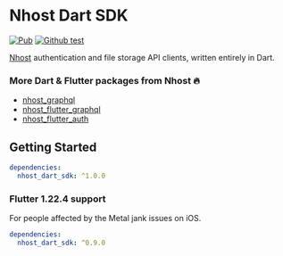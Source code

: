 # Nhost Dart SDK

[![Pub](https://img.shields.io/pub/v/nhost_dart_sdk)](https://pub.dev/packages/nhost_dart_sdk)
[![Github test](https://github.com/shyndman/nhost-dart-sdk/workflows/test/badge.svg)](https://github.com/shyndman/nhost-dart-sdk/actions?query=test)

[Nhost](https://nhost.io) authentication and file storage API clients, written
entirely in Dart.

### More Dart & Flutter packages from Nhost 🔥

* [nhost_graphql](https://pub.dev/publishers/nhost/nhost_graphql)
* [nhost_flutter_graphql](https://pub.dev/publishers/nhost/nhost_flutter_graphql)
* [nhost_flutter_auth](https://pub.dev/publishers/nhost/nhost_flutter_auth)

## Getting Started

```yaml
dependencies:
  nhost_dart_sdk: ^1.0.0
```

### Flutter 1.22.4 support

For people affected by the Metal jank issues on iOS.

```yaml
dependencies:
  nhost_dart_sdk: ^0.9.0
```
